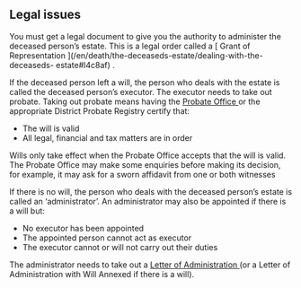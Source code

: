 ##  Legal issues

You must get a legal document to give you the authority to administer the
deceased person’s estate. This is a legal order called a [ Grant of
Representation ](/en/death/the-deceaseds-estate/dealing-with-the-deceaseds-
estate#l4c8af) .

If the deceased person left a will, the person who deals with the estate is
called the deceased person’s executor. The executor needs to take out probate.
Taking out probate means having the [ Probate Office
](https://www.courts.ie/probate) or the appropriate District Probate Registry
certify that:

  * The will is valid 
  * All legal, financial and tax matters are in order 

Wills only take effect when the Probate Office accepts that the will is valid.
The Probate Office may make some enquiries before making its decision, for
example, it may ask for a sworn affidavit from one or both witnesses

If there is no will, the person who deals with the deceased person’s estate is
called an ‘administrator’. An administrator may also be appointed if there is
a will but:

  * No executor has been appointed 
  * The appointed person cannot act as executor 
  * The executor cannot or will not carry out their duties 

The administrator needs to take out a [ Letter of Administration
](/en/death/the-deceaseds-estate/dealing-with-the-deceaseds-estate#l56c52) (or
a Letter of Administration with Will Annexed if there is a will).
